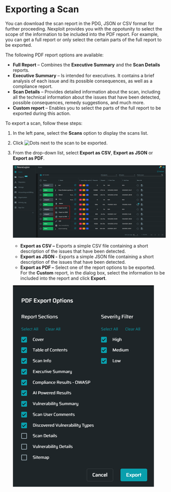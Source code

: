# Exporting a Scan 

You can download the scan report in the PDG, JSON or CSV format for further proceeding. Nexploit provides you with the oppotunity to select the scope of the information to be included into the PDF report. For example, you can get a full report or only select the certain parts of the full report to be exported.

The following PDF report options are available:
* **Full Report** – Combines the **Executive Summary** and the **Scan Details** reports.
* **Executive Summary** – Is intended for executives. It contains a brief analysis of each issue and its possible consequences, as well as a compliance report.
* **Scan Details** – Provides detailed information about the scan, including all the technical information about the issues that have been detected, possible consequences, remedy suggestions, and much more.
* **Custom report** – Enables you to select the parts of the full report to be exported during this action.

To export a scan, follow these steps:
1. In the left pane, select the **Scans** option to display the scans list. 
2. Click ![Dots](media/dots-button.png ':size=2%') next to the scan to be exported.
3. From the drop-down list, select **Export as CSV**, **Export as JSON** or **Export as PDF**.

    ![export-scan](media/export-scan.png ':size=60%')

    * **Export as CSV –** Exports a simple CSV file containing a short description of the issues that have been detected. 
    * **Export as JSON -** Exports a simple JSON file containing a short description of the issues that have been detected.
    * **Export as PDF –** Select one of the report options to be exported. <br>
        For the **Custom** report, in the dialog box, select the information to be included into the report and click **Export**.
   
    ![Export-Scan-PDF](media/pdf-options.png ':size=35%')

